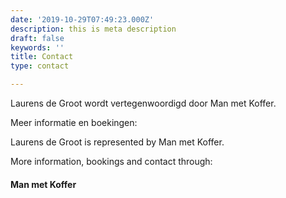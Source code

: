 ```yaml
---
date: '2019-10-29T07:49:23.000Z'
description: this is meta description
draft: false
keywords: ''
title: Contact
type: contact

---
```


Laurens de Groot wordt vertegenwoordigd door Man met Koffer.

Meer informatie en boekingen:

Laurens de Groot is represented by Man met Koffer.

More information, bookings and contact through:

#### Man met Koffer
